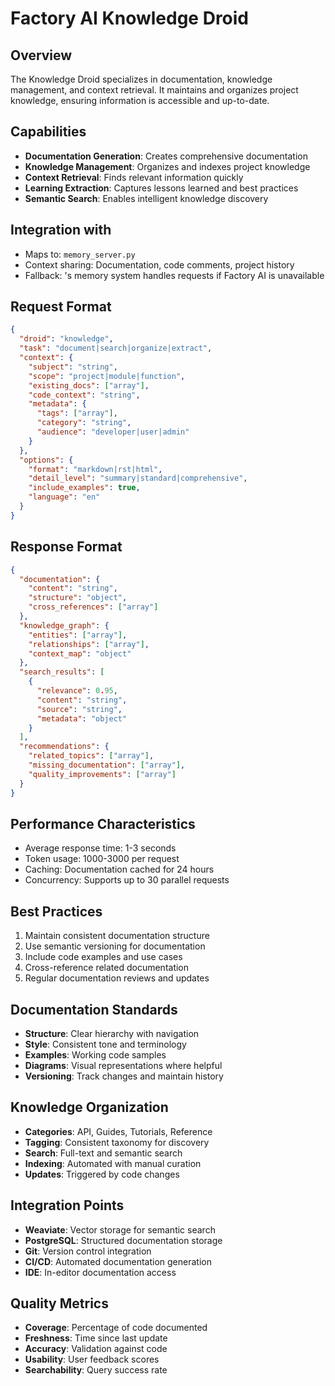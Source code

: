 # Factory AI Knowledge Droid

## Overview
The Knowledge Droid specializes in documentation, knowledge management, and context retrieval. It maintains and organizes project knowledge, ensuring information is accessible and up-to-date.

## Capabilities
- **Documentation Generation**: Creates comprehensive documentation
- **Knowledge Management**: Organizes and indexes project knowledge
- **Context Retrieval**: Finds relevant information quickly
- **Learning Extraction**: Captures lessons learned and best practices
- **Semantic Search**: Enables intelligent knowledge discovery

## Integration with 
- Maps to: `memory_server.py`
- Context sharing: Documentation, code comments, project history
- Fallback: 's memory system handles requests if Factory AI is unavailable

## Request Format
```json
{
  "droid": "knowledge",
  "task": "document|search|organize|extract",
  "context": {
    "subject": "string",
    "scope": "project|module|function",
    "existing_docs": ["array"],
    "code_context": "string",
    "metadata": {
      "tags": ["array"],
      "category": "string",
      "audience": "developer|user|admin"
    }
  },
  "options": {
    "format": "markdown|rst|html",
    "detail_level": "summary|standard|comprehensive",
    "include_examples": true,
    "language": "en"
  }
}
```

## Response Format
```json
{
  "documentation": {
    "content": "string",
    "structure": "object",
    "cross_references": ["array"]
  },
  "knowledge_graph": {
    "entities": ["array"],
    "relationships": ["array"],
    "context_map": "object"
  },
  "search_results": [
    {
      "relevance": 0.95,
      "content": "string",
      "source": "string",
      "metadata": "object"
    }
  ],
  "recommendations": {
    "related_topics": ["array"],
    "missing_documentation": ["array"],
    "quality_improvements": ["array"]
  }
}
```

## Performance Characteristics
- Average response time: 1-3 seconds
- Token usage: 1000-3000 per request
- Caching: Documentation cached for 24 hours
- Concurrency: Supports up to 30 parallel requests

## Best Practices
1. Maintain consistent documentation structure
2. Use semantic versioning for documentation
3. Include code examples and use cases
4. Cross-reference related documentation
5. Regular documentation reviews and updates

## Documentation Standards
- **Structure**: Clear hierarchy with navigation
- **Style**: Consistent tone and terminology
- **Examples**: Working code samples
- **Diagrams**: Visual representations where helpful
- **Versioning**: Track changes and maintain history

## Knowledge Organization
- **Categories**: API, Guides, Tutorials, Reference
- **Tagging**: Consistent taxonomy for discovery
- **Search**: Full-text and semantic search
- **Indexing**: Automated with manual curation
- **Updates**: Triggered by code changes

## Integration Points
- **Weaviate**: Vector storage for semantic search
- **PostgreSQL**: Structured documentation storage
- **Git**: Version control integration
- **CI/CD**: Automated documentation generation
- **IDE**: In-editor documentation access

## Quality Metrics
- **Coverage**: Percentage of code documented
- **Freshness**: Time since last update
- **Accuracy**: Validation against code
- **Usability**: User feedback scores
- **Searchability**: Query success rate